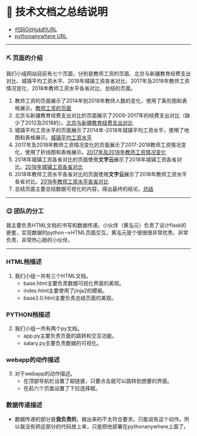 # 📣 技术文档之总结说明
* [代码GitHub的URL](https://github.com/aqiangwansui/python_final_test/tree/master/the_code_of_python_final_test)
* [pythonanywhere URL](http://aqiangwansui.pythonanywhere.com/)

***
### ⛏ 页面的介绍
我们小组网站目前有七个页面，分别是教师工资的页面、北京与新疆教育经费支出对比、城镇平均工资水平、2018年城镇工资各省对比、2017年及2018年教师工资情况变化、2018年教师工资水平各省对比、总结的页面。
1. 教师工资的页面展示了2014年到2018年教师人数的变化，使用了条形图和表格展示。[教师工资的页面](http://aqiangwansui.pythonanywhere.com/)
2. 北京与新疆教育经费支出对比的页面展示了2009-2017年的经费支出对比（缺少了2012及2018的）。[北京与新疆教育经费支出对比](http://aqiangwansui.pythonanywhere.com/animation)
3. 城镇平均工资水平的页面展示了2014年-2018年城镇平均工资水平，使用了地图和表格展示。[城镇平均工资水平](http://mm3337858677.pythonanywhere.com/salary)
4. 2017年及2018年教师工资情况变化的页面展示了2017-2018教师工资情况变化，使用了折线图和表格展示。[2017年及2018年教师工资情况变化](http://aqiangwansui.pythonanywhere.com/scatter)
5. 2018年城镇工资各省对比的页面使用**文字云**展示了2018年城镇工资各省对比。[2018年城镇工资各省对比](http://aqiangwansui.pythonanywhere.com/diamond)
6. 2018年教师工资水平各省对比的页面使用**文字云**展示了2018年教师工资水平各省对比。[2018年教师工资水平各省对比](http://aqiangwansui.pythonanywhere.com/wordcloud)
7. 总结页面主要总结数据可视化的内容，得出最终的结论。[总结](http://aqiangwansui.pythonanywhere.com/user)

***
### 😉 团队的分工
我主要负责HTML文档的书写和数据传递。小伙伴（黄泓元）负责了设计flask的嵌套，实现数据的python——>HTML页面交互。黄泓元是个很很很非常优秀、非常负责、非常热心肠的小伙伴。

*** 

### HTML档描述
1. 我们小组一共有三个HTML文档。
   * base.html主要负责数据可视化界面的美观。
   * index.html主要使用了jinja2的模板。
   * base2.0.html主要负责总结页面的美观。
### PYTHON档描述
2. 我们小组一共有两个py文档。
   * app.py主要负责页面的跳转和交互功能。
   * salary.py主要负责数据的可视化。
### webapp的动作描述
3. 对于webapp的动作描述。
   * 在顶部导航栏设置了超链接，只要点击就可以跳转到想要的界面。
   * 在前六个页面设置了下拉选择框。
### 数据传递描述
* 数据传递的部分是**我负责的**，做出来的不太符合要求。只能说有这个动作。所以我没有把这部分的代码放上来，只是把他部署在pythonanywhere上面了。




